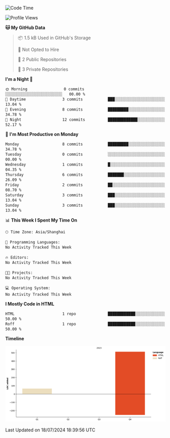 <!--START_SECTION:waka-->
![Code Time](http://img.shields.io/badge/Code%20Time-2%20hrs%207%20mins-blue)

![Profile Views](http://img.shields.io/badge/Profile%20Views-0-blue)

**🐱 My GitHub Data** 

> 📦 1.5 kB Used in GitHub's Storage 
 > 
> 🚫 Not Opted to Hire
 > 
> 📜 2 Public Repositories 
 > 
> 🔑 3 Private Repositories 
 > 
**I'm a Night 🦉** 

```text
🌞 Morning                0 commits           ░░░░░░░░░░░░░░░░░░░░░░░░░   00.00 % 
🌆 Daytime                3 commits           ███░░░░░░░░░░░░░░░░░░░░░░   13.04 % 
🌃 Evening                8 commits           █████████░░░░░░░░░░░░░░░░   34.78 % 
🌙 Night                  12 commits          █████████████░░░░░░░░░░░░   52.17 % 
```
📅 **I'm Most Productive on Monday** 

```text
Monday                   8 commits           █████████░░░░░░░░░░░░░░░░   34.78 % 
Tuesday                  0 commits           ░░░░░░░░░░░░░░░░░░░░░░░░░   00.00 % 
Wednesday                1 commits           █░░░░░░░░░░░░░░░░░░░░░░░░   04.35 % 
Thursday                 6 commits           ███████░░░░░░░░░░░░░░░░░░   26.09 % 
Friday                   2 commits           ██░░░░░░░░░░░░░░░░░░░░░░░   08.70 % 
Saturday                 3 commits           ███░░░░░░░░░░░░░░░░░░░░░░   13.04 % 
Sunday                   3 commits           ███░░░░░░░░░░░░░░░░░░░░░░   13.04 % 
```


📊 **This Week I Spent My Time On** 

```text
🕑︎ Time Zone: Asia/Shanghai

💬 Programming Languages: 
No Activity Tracked This Week

🔥 Editors: 
No Activity Tracked This Week

🐱‍💻 Projects: 
No Activity Tracked This Week

💻 Operating System: 
No Activity Tracked This Week
```

**I Mostly Code in HTML** 

```text
HTML                     1 repo              ████████████░░░░░░░░░░░░░   50.00 % 
Roff                     1 repo              ████████████░░░░░░░░░░░░░   50.00 % 
```



**Timeline**

![Lines of Code chart](https://raw.githubusercontent.com/dravelin/dravelin/main/assets/bar_graph.png)


 Last Updated on 18/07/2024 18:39:56 UTC
<!--END_SECTION:waka-->
